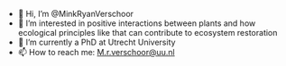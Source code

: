 - 👋 Hi, I’m @MinkRyanVerschoor
- 👀 I’m interested in positive interactions between plants and how ecological principles like that can contribute to ecosystem restoration
- 🌱 I’m currently a PhD at Utrecht University
- 📫 How to reach me: M.r.verschoor@uu.nl

<!---
MinkRyanVerschoor/MinkRyanVerschoor is a ✨ special ✨ repository because its `README.md` (this file) appears on your GitHub profile.
You can click the Preview link to take a look at your changes.
--->
